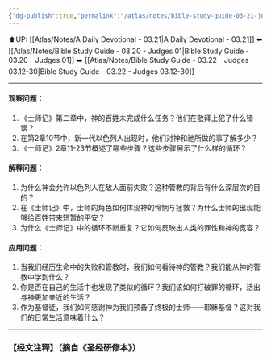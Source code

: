 ```yaml
---
{"dg-publish":true,"permalink":"/atlas/notes/bible-study-guide-03-21-judges-02/"}
---
```


⬆️UP: [[Atlas/Notes/A Daily Devotional - 03.21\|A Daily Devotional - 03.21]]
⬅️ [[Atlas/Notes/Bible Study Guide - 03.20 - Judges 01\|Bible Study Guide - 03.20 - Judges 01]]
➡️ [[Atlas/Notes/Bible Study Guide - 03.22 - Judges 03.12-30\|Bible Study Guide - 03.22 - Judges 03.12-30]] 

---

#### 观察问题：

1. 《士师记》第二章中，神的百姓未完成什么任务？他们在敬拜上犯了什么错误？
2. 在第2章10节中，新一代以色列人出现时，他们对神和祂所做的事了解多少？
3. 《士师记》2章11-23节概述了哪些步骤？这些步骤展示了什么样的循环？

#### 解释问题：

1. 为什么神会允许以色列人在敌人面前失败？这种管教的背后有什么深层次的目的？
2. 在《士师记》中，士师的角色如何体现神的怜悯与拯救？为什么士师的出现能够给百姓带来短暂的平安？
3. 为什么《士师记》中的循环不断重复？它如何反映出人类的罪性和神的宽容？

#### 应用问题：

1. 当我们经历生命中的失败和管教时，我们如何看待神的管教？我们能从神的管教中学到什么？
2. 你是否在自己的生活中也发现了类似的循环？我们该如何打破罪的循环，活出与神更加亲近的生活？
3. 作为基督徒，我们如何感谢神为我们预备了终极的士师——耶稣基督？这对我们的日常生活意味着什么？

---
### 【经文注释】（摘自《圣经研修本》）
